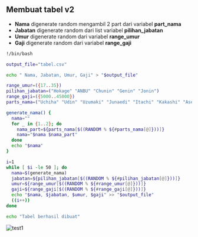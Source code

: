 ## Membuat tabel v2

- **Nama** digenerate random mengambil 2 part dari variabel **part_nama**
- **Jabatan** digenerate random dari list variabel **pilihan_jabatan**
- **Umur** digenerate random dari variabel **range_umur**
- **Gaji** digenerate random dari variabel **range_gaji**

```sh
!/bin/bash

output_file="tabel.csv"

echo " Nama, Jabatan, Umur, Gaji" > "$output_file"

range_umur=({17..35})
pilihan_jabatan=("Hokage" "ANBU" "Chunin" "Genin" "Jonin")
range_gaji=({5000..45000})
parts_nama=("Uchiha" "Udin" "Uzumaki" "Junaedi" "Itachi" "Kakashi" "Asep" "Bayu")

generate_nama() {
  nama=""
  for _ in {1..2}; do
    nama_part=${parts_nama[$((RANDOM % ${#parts_nama[@]}))]}
    nama="$nama $nama_part"
  done
  echo "$nama"
}

i=1
while [ $i -le 50 ]; do
  nama=$(generate_nama)
  jabatan=${pilihan_jabatan[$((RANDOM % ${#pilihan_jabatan[@]}))]}
  umur=${range_umur[$((RANDOM % ${#range_umur[@]}))]}
  gaji=${range_gaji[$((RANDOM % ${#range_gaji[@]}))]}
  echo "$nama, $jabatan, $umur, $gaji" >> "$output_file"
  ((i++))
done

echo "Tabel berhasil dibuat"
```
![test1](https://iili.io/HyHTOyQ.png)



